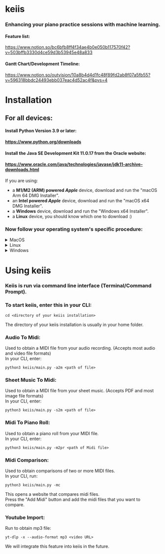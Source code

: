 # keiis
### Enhancing your piano practice sessions with machine learning.

#### Feature list: 
https://www.notion.so/bc6bfb8ff4f34ae4b0e050b117570f42?v=503bffb3330d4ce59d3b53945e48a833 

#### Gantt Chart/Development Timeline: 
https://www.notion.so/outvision/10a8b4d4d1fc48f89fd2ab8f07a5fb55?v=596318bbdc24493ebb037eac4d52ac4f&pvs=4

# Installation

## For all devices:

#### Install Python Version 3.9 or later:
#### https://www.python.org/downloads
#### Install the Java SE Development Kit 11.0.17 from the Oracle website: 
#### https://www.oracle.com/java/technologies/javase/jdk11-archive-downloads.html
If you are using:
- a **M1/M2 (ARM) powered _Apple_** device, download and run the "macOS Arm 64 DMG Installer".	
- an **Intel powered _Apple_** device, download and run the "macOS x64 DMG Installer". 
- a **Windows** device, download and run the "Windows x64 Installer".
- a **Linux** device, you should know which one to download :)

### Now follow your operating system's specific procedure:

<details>
<summary>MacOS</summary>
  
## MacOS
#### 1. Install Homebrew by entering this line in Terminal:
```
/bin/bash -c "$(curl -fsSL https://raw.githubusercontent.com/Homebrew/install/HEAD/install.sh)"
```
#### 2. After installing Homebrew, enter these lines in Terminal one by one:
```
brew install ffmpeg musescore git fluidsynth wget
```
```
pip install -r requirements.txt
```
</details>
<!---
(defunct midi playback)
```
mkdir -p ~/.fluidsynth
```
```
ln -s soundfonts/salamander_grand_piano.sf2 ~/.fluidsynth/default_sound_font.sf2
```
-->
<details>
<summary>Linux</summary>

## Linux
We are finalizing installations procedures for linux, keiis may still not fully work after these instructions.


#### 1. In Terminal, enter:
```
sudo apt-get install ffmpeg git fluidsynth wget
```
```
pip install -r requirements.txt
```
</details>

<details>
<summary>Windows</summary>
  
## Windows

Work in Progress

#### 1. Follow the steps in the link below to install ffmpeg:

#### https://www.geeksforgeeks.org/how-to-install-ffmpeg-on-windows/

#### 2. Install Chocolatey using Command Prompt:

#### https://docs.chocolatey.org/en-us/choco/setup

#### 3. After installing Chocolatey, enter these lines one by one in Command Prompt(run as administrator):
```
choco install musescore git fluidsynth wget
```
```
cd <directory of your keiis installation>
```
```
pip install -r requirements.txt
```
#### 4. Additional details:
- Go to Settings > Search for "Manage App Execution Aliases" > Turn off "python3.exe"
- For steps below on the usage of keiis, use "py keiis\main.py … " instead of "python3 keiis/main.py … "
</details>

# Using keiis

### Keiis is run via command line interface (Terminal/Command Prompt). 
### To start keiis, enter this in your CLI:
```
cd <directory of your keiis installation>
```
The directory of your keiis installation is usually in your home folder.

<!---
### Practice Mode:
In your CLI, enter:
```
python3 keiis/main.py -p <file>
```
Then enter the path of your practice sheet music (pdf/png/jpg) or original song (common audio/video formats) or MIDI file.\
If you provided sheet music, a Musescore window will open soon. Edit the sheet music till it looks/sounds like your original song.\
Once finished editing, on Musescore go to File > Export, and then change format to MIDI file. DO NOT CHANGE THE FILE NAME.Click export, and then close the Musescore window. You will be prompted to save the Musescore (.mscz) file. Save the file.DO NOT CHANGE THE FILE NAME.\
Follow the instructions prompt thereafter.
-->

### Audio To Midi:
Used to obtain a MIDI file from your audio recording. (Accepts most audio and video file formats)\
In your CLI, enter:
```
python3 keiis/main.py -a2m <path of file>
```
### Sheet Music To Midi:
Used to obtain a MIDI file from your sheet music. (Accepts PDF and most image file formats)\
In your CLI, enter:
```
python3 keiis/main.py -s2m <path of file>
```
### Midi To Piano Roll:
Used to obtain a piano roll from your MIDI file.\
In your CLI, enter:
```
python3 keiis/main.py -m2pr <path of Midi file>
```

<!---
### Midi Playback:
Used to play audio from your MIDI file.\
In your CLI, enter:
```
python3 keiis/main.py -pm <Mp3 file>
```
-->

### Midi Comparison:
Used to obtain comparisons of two or more MIDI files.\
In your CLI, run:
```
python3 keiis/main.py -mc
```
This opens a website that compares midi files.\
Press the "Add Midi" button and add the midi files that you want to compare.




### Youtube Import:

Run to obtain mp3 file:
```
yt-dlp -x --audio-format mp3 <video URL>
```
We will integrate this feature into keiis in the future.
